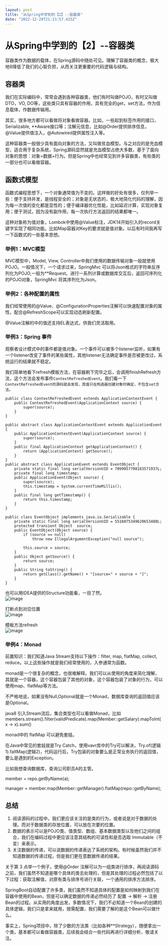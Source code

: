 ```yaml
---
layout: post
title: "从Spring中学到的【2】--容器类"
date: "2022-12-29T21:13:57.425Z"
---
```

从Spring中学到的【2】--容器类
===================

容器类作为数据的载体，在Spring源码中随处可见。理解了容器类的概念，极大地8降低了我们的心智负担，从而关注更重要的代码逻辑与结构。

容器类
---

我们在实际编码中，常常会遇到各种容器类，他们有时叫做POJO，有时又叫做DTO，VO, DO等，这些类只具有容器的作用，具有完全的get，set方法，作为信息载体，作数据传输用。

其实，很多地方都可以看做将对象看做容器。比如，一些起到标签作用的接口，Serializable, \*\*Aware接口等；注解元信息，比如@Order提供排序信息，@Value提供值注入，@Autowired提供属性注入等。

这种容器类一般很少具有面向对象的方法，又叫做贫血模型。与之对应的是充血模型，适合用于复杂系统，Spring源码显然就是充血模型占绝大多数，基于了面向对象的思想：对象=数据+行为。但是Spring中也经常见到许多容器类，有些类的一部分也可以看做容器。

函数式模型
-----

函数式编程思想下，一个对象通常值为不变的。这样做的好处有很多，仅列举一些：便于支持并发，是线程安全的；对象是无状态的，极大地简化代码的理解，因为每一次值的变化都是显性的；便于编译器优化性能，比如延迟计算，实现对象复用；便于测试，因为没有副作用，每一次执行方法返回的结果都唯一。

这种对象称为值对象，Lombok中使用@Value标注，JDK14开始引入的record关键字实现了相同功能。比如Map容器对Key的要求就是值对象。以后有时间我再写一下函数式的一些基本思想。

### 举例1：MVC模型

MVC模型中，Model, View, Controller中我们使用的数据传输对象一般就使用POJO。一般情况下，一个请求过来，SpringMvc 可以将Json格式的字符串反序列化为POJO,一般为\*\*Request。进行一系列计算或数据库交互后，返回可序列化的POJO对象，SpringMvc 将其序列化为Json。

### 举例2：各种配置的属性

我们经常使用的@Value、@ConfigurationProperties注解可以快速配置对象的属性，配合@RefreshScope可以实现动态刷新配置。

@Value注解的中的值还支持EL表达式，供我们灵活取用。

### 举例3：Spring 事件

观察者设计模式中的事件都是值对象。一个事件可以被多个listener监听，如果有一个listener改变了事件的某些属性，其他listener无法确定事件是否被更改过，系统运行的结果就不稳定。

我们简单地看下refresh模板方法，在容器刷下完毕之后，会调用finishRefresh方法，这个方法会发布事件`ContextRefreshedEvent`。我们看一下`ContextRefreshedEvent的源码就会发现，其值只在构造器创建对象时确定，不包含set方法。`

    public class ContextRefreshedEvent extends ApplicationContextEvent {
    	public ContextRefreshedEvent(ApplicationContext source) {
    		super(source);
    	}
    }
    
    public abstract class ApplicationContextEvent extends ApplicationEvent {
    	public ApplicationContextEvent(ApplicationContext source) {
    		super(source);
    	}
    	public final ApplicationContext getApplicationContext() {
    		return (ApplicationContext) getSource();
    	}
    }
    public abstract class ApplicationEvent extends EventObject {
    	private static final long serialVersionUID = 7099057708183571937L;
    	private final long timestamp;
    	public ApplicationEvent(Object source) {
    		super(source);
    		this.timestamp = System.currentTimeMillis();
    	}
    	public final long getTimestamp() {
    		return this.timestamp;
    	}
    }
    
    public class EventObject implements java.io.Serializable {
        private static final long serialVersionUID = 5516075349620653480L;
        protected transient Object  source;
        public EventObject(Object source) {
            if (source == null)
                throw new IllegalArgumentException("null source");
    
            this.source = source;
        }
        public Object getSource() {
            return source;
        }
        public String toString() {
            return getClass().getName() + "[source=" + source + "]";
        }
    }
    

也可以用IDEA提供的Structure功能看，一目了然。  
![image](https://img2023.cnblogs.com/blog/2815610/202212/2815610-20221229185550451-358068516.png)

打断点到对应位置  
![image](https://img2023.cnblogs.com/blog/2815610/202212/2815610-20221229185613505-127278703.png)

模板方法refresh  
![image](https://img2023.cnblogs.com/blog/2815610/202212/2815610-20221229185634641-1526464593.png)

### 举例4：Monad

前置知识：我们知道Java Stream支持以下操作：filter, map, flatMap, collect, reduce。以上这些操作就是我们经常使用的，入参通常为函数。

monad是一个很复杂的概念，也很难解释。我们可以从使用的角度来简化理解，其就是一个容器，这个容器包装了其他的对象，这个容器包装了对象的行为，可以使用map、flatMap等方法。

不严格地说，如果没有Null,Optional就是一个Monad，数据库查询的返回值应该是Optional。

java8 引入Stream流后，集合类型也可以看做Monad，比如members.stream().filter(validPredicate).map(Member::getSalary).mapToInt(x → x).sum()

monad中的 flatMap 可以避免套娃。

在Java中常见的套娃就是Try Catch，使用vavr库中的Try可以解决，Try.of(逻辑1).faltMap(逻辑2)，代码运行后，Try包装的对象要么是正常业务执行的返回值，要么是遇到的Exception。

比如我想查询数据库，查询公司职员A的主管。

member = repo.getByName(a);

manager = member.map(Member::getManager).flatMap(repo::getByName);

总结
--

1.  阅读源码的过程中，我们更应该关注的是类的行为，或者说是对于数据的处理。而对于数据类的存放位置，可以放在次要的位置。
2.  数据的表示可以是POJO类、值类型、数组、基本数据类型以及他们之间的组合，我们在编码过程中更应该注意其结构的可读性和是否选取 Immutable（不变）来表示。
3.  关注数据的传递，可以说数据的传递表达了系统的架构。有时候虽然我们并不知道数据的传递过程，但是我们更在意数据传递的结果。

关于第 3 点举一个例子，使用@Order 注解可以为一组类进行排序，再阅读源码之前，我们虽然不知道是哪个具体的类去处理的，但是其处理的过程必然包括了以下过程：获取注解值，对原有类与排序号进行关联，一个通用的排序方法排序。

SpringBoot自动配置了许多类，我们虽然不知道具体的配置是如何映射到我们在容器中使用的Bean，但是可以确定数据的传递必然经历了 配置 → 解析 → 注册Bean的过程。从实用的角度出发，多数情况下，我们不必知道一个Bean的创建的具体逻辑，我们只是拿来就用，按需配置，我们需要了解的是这个Bean可以做什么。

事实上，Spring项目中，除了少数的方法类（比如各种\*\*Strategy），随便拿出一个类，基本都可以看做容器类，后续我会结合一些代码再进行详细分析，敬请关注。
